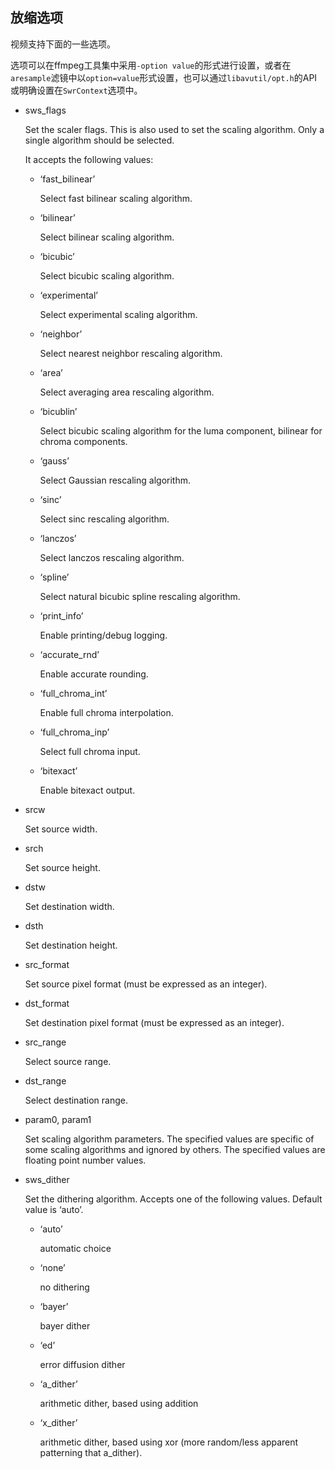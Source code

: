 ## 放缩选项 ##
视频支持下面的一些选项。

选项可以在ffmpeg工具集中采用`-option value`的形式进行设置，或者在`aresample`滤镜中以`option=value`形式设置，也可以通过`libavutil/opt.h`的API或明确设置在`SwrContext`选项中。

- sws_flags

    Set the scaler flags. This is also used to set the scaling algorithm. Only a single algorithm should be selected.

    It accepts the following values:

    - ‘fast_bilinear’

        Select fast bilinear scaling algorithm.
    - ‘bilinear’

        Select bilinear scaling algorithm.
    - ‘bicubic’

        Select bicubic scaling algorithm.
    - ‘experimental’

        Select experimental scaling algorithm.
    - ‘neighbor’

        Select nearest neighbor rescaling algorithm.
    - ‘area’

        Select averaging area rescaling algorithm.
    - ‘bicublin’

        Select bicubic scaling algorithm for the luma component, bilinear for chroma components.
    - ‘gauss’

        Select Gaussian rescaling algorithm.
    - ‘sinc’

        Select sinc rescaling algorithm.
    - ‘lanczos’

        Select lanczos rescaling algorithm.
    - ‘spline’

        Select natural bicubic spline rescaling algorithm.
    - ‘print_info’

        Enable printing/debug logging.
    - ‘accurate_rnd’

        Enable accurate rounding.
    - ‘full_chroma_int’

        Enable full chroma interpolation.
    - ‘full_chroma_inp’

        Select full chroma input.
    - ‘bitexact’

        Enable bitexact output. 

- srcw

    Set source width.
- srch

    Set source height.
- dstw

    Set destination width.
- dsth

    Set destination height.
- src_format

    Set source pixel format (must be expressed as an integer).
- dst_format

    Set destination pixel format (must be expressed as an integer).
- src_range

    Select source range.
- dst_range

    Select destination range.
- param0, param1

    Set scaling algorithm parameters. The specified values are specific of some scaling algorithms and ignored by others. The specified values are floating point number values.
- sws_dither

    Set the dithering algorithm. Accepts one of the following values. Default value is ‘auto’.

    - ‘auto’

        automatic choice
    - ‘none’

        no dithering
    - ‘bayer’

        bayer dither
    - ‘ed’

        error diffusion dither
    - ‘a_dither’

        arithmetic dither, based using addition
    - ‘x_dither’

        arithmetic dither, based using xor (more random/less apparent patterning that a_dither).

